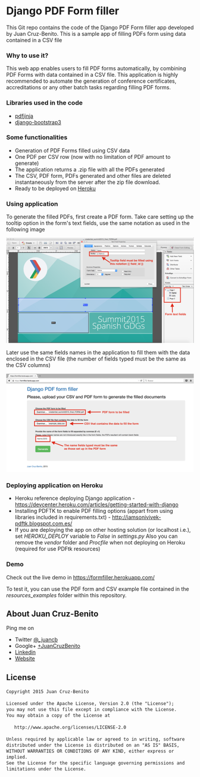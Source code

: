 # Django PDF Form filler #

This Git repo contains the code of the Django PDF Form filler app developed by Juan Cruz-Benito. This is a sample app of filling PDFs form using data contained in a CSV file

### Why to use it? ###

This web app enables users to fill PDF forms automatically, by combining PDF Forms with data contained in a CSV file. This application is highly recommended to automate the generation of conference certificates, accreditations or any other batch tasks regarding filling PDF forms.

### Libraries used in the code ###

* [pdfjinja](https://github.com/rammie/pdfjinja)
* [django-bootstrap3](https://github.com/dyve/django-bootstrap3)

### Some functionalities ###

* Generation of PDF Forms filled using CSV data
* One PDF per CSV row (now with no limitation of PDF amount to generate)
* The application returns a .zip file with all the PDFs generated
* The CSV, PDF form, PDFs generated and other files are deleted instantaneously from the server after the zip file download.
* Ready to be deployed on [Heroku](http://heroku.com/)

### Using application ###

To generate the filled PDFs, first create a PDF form. Take care setting up the tooltip option in the form's text fields, use the same notation as used in the following image

![Creating form](resources_examples/creating_form_options.png)

Later use the same fields names in the application to fill them with the data enclosed in the CSV file (the number of fields typed must be the same as the CSV columns)

![Using app](resources_examples/using_django_form_filler.png)

### Deploying application on Heroku ###

* Heroku reference deploying Django application - https://devcenter.heroku.com/articles/getting-started-with-django
* Installing PDFTK to enable PDF filling options (appart from using libraries included in requirements.txt) - http://iamsonivivek-pdftk.blogspot.com.es/
* If you are deploying the app on other hosting solution (or localhost i.e.), set *HEROKU_DEPLOY* variable to *False* in *settings.py* Also you can remove the *vendor* folder and *Procfile* when not deploying on Heroku (required for use PDFtk resources)

### Demo ###

Check out the live demo in https://formfiller.herokuapp.com/ 

To test it, you can use the PDF form and CSV example file contained in the *resources_examples* folder within this repository.

## About Juan Cruz-Benito ##

Ping me on

* Twitter [@_juancb](https://twitter.com/_juancb)
* Google+ [+JuanCruzBenito](https://plus.google.com/+JuanCruzBenito)
* [Linkedin](https://linkedin.com/in/juancb)
* [Website](http://juancb.es)

## License ##

    Copyright 2015 Juan Cruz-Benito

    Licensed under the Apache License, Version 2.0 (the "License"); 
    you may not use this file except in compliance with the License.
    You may obtain a copy of the License at

       http://www.apache.org/licenses/LICENSE-2.0

    Unless required by applicable law or agreed to in writing, software
    distributed under the License is distributed on an "AS IS" BASIS,
    WITHOUT WARRANTIES OR CONDITIONS OF ANY KIND, either express or implied.
    See the License for the specific language governing permissions and
    limitations under the License.
